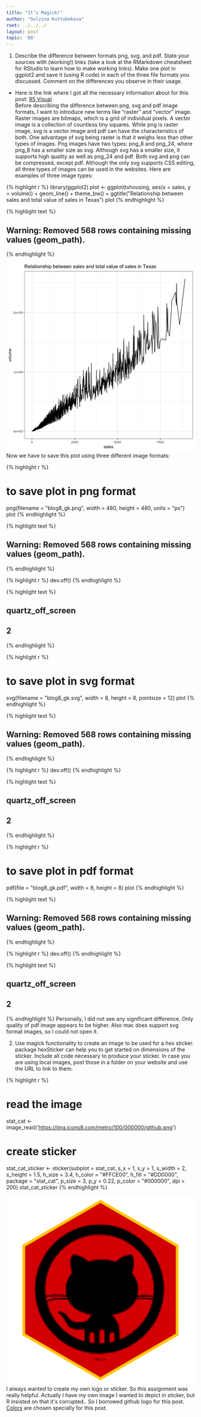 ```yaml
---
title: "It’s Magick!"
author: "Gulzina Kuttubekova"
root: ../../../
layout: post
topic: '08'
---
```


1. Describe the difference between formats png, svg, and pdf. State your sources with (working!) links (take a look at the RMarkdown cheatsheet for RStudio to learn how to make working links). Make one plot in ggplot2 and save it (using R code) in each of the three file formats you discussed. Comment on the differences you observe in their usage.

- Here is the link where I got all the necessary information about for this post: [95 Visual](https://www.95visual.com/blog/svg-pdf-jpg-png-whats-the-difference) <br>
  Before describing the difference between png, svg and pdf image formats, I want to introduce new terms like “raster” and “vector” image. Raster images are bitmaps, which is a grid of individual pixels. A vector image is a collection of countless tiny squares. While png is raster image, svg is a vector image and pdf can have the characteristics of both. One advantage of svg being raster is that it weighs less than other types of images. Png images have two types: png_8 and png_24, where png_8 has a smaller size as svg. Although svg has a smaller size, it supports high quality as well as png_24 and pdf. Both svg and png can be compressed, except pdf. Although the only svg supports CSS editing, all three types of images can be used in the websites.
  Here are examples of three image types:

{% highlight r %}
library(ggplot2)
plot <- ggplot(txhousing, aes(x = sales, y = volume)) + geom_line() + theme_bw() + ggtitle("Relationship between sales and total value of sales in Texas")
plot
{% endhighlight %}



{% highlight text %}
## Warning: Removed 568 rows containing missing values (geom_path).
{% endhighlight %}

![center](./../figure/08/GulzinaKuttubekova/unnamed-chunk-1-1.png)
<br> Now we have to save this plot using three different image formats:

{% highlight r %}
# to save plot in png format
png(filename = "blog8_gk.png", width = 480, height = 480, units = "px")
plot
{% endhighlight %}



{% highlight text %}
## Warning: Removed 568 rows containing missing values (geom_path).
{% endhighlight %}



{% highlight r %}
dev.off()
{% endhighlight %}



{% highlight text %}
## quartz_off_screen 
##                 2
{% endhighlight %}



{% highlight r %}
# to save plot in svg format
svg(filename = "blog8_gk.svg", width = 8, height = 8, pointsize = 12)
plot
{% endhighlight %}



{% highlight text %}
## Warning: Removed 568 rows containing missing values (geom_path).
{% endhighlight %}



{% highlight r %}
dev.off()
{% endhighlight %}



{% highlight text %}
## quartz_off_screen 
##                 2
{% endhighlight %}



{% highlight r %}
# to save plot in pdf format
pdf(file = "blog8_gk.pdf", width = 8, height = 8)
plot
{% endhighlight %}



{% highlight text %}
## Warning: Removed 568 rows containing missing values (geom_path).
{% endhighlight %}



{% highlight r %}
dev.off()
{% endhighlight %}



{% highlight text %}
## quartz_off_screen 
##                 2
{% endhighlight %}
 Personally, I did not see any significant difference. Only quality of pdf image appears to be higher. Also mac does support svg format images, so I could not open it.

2. Use magick functionality to create an image to be used for a hex sticker. package hexSticker can help you to get started on dimensions of the sticker. Include all code necessary to produce your sticker. In case you are using local images, post those in a folder on your website and use the URL to link to them.



{% highlight r %}
# read the image
stat_cat <- image_read('https://img.icons8.com/metro/100/000000/github.png') 

# create sticker 
stat_cat_sticker <- sticker(subplot = stat_cat,
                            s_x = 1,
                            s_y = 1,
                            s_width = 2,
                            s_height = 1.5,
                            h_size = 3.4,
                            h_color = "#FFCE00",
                            h_fill = "#DD0000",  
                            package = "stat_cat",
                            p_size = 3,
                            p_y = 0.22,
                            p_color = "#000000",
                            dpi = 200)
stat_cat_sticker
{% endhighlight %}

![center](./../figure/08/GulzinaKuttubekova/unnamed-chunk-4-1.png)
<br> I always wanted to create my own logo or sticker. So this assignment was really helpful. Actually I have my own image I wanted to depict in sticker, but R insisted on that it's corrupted.. So I borrowed github logo for this post. [Colors](https://www.schemecolor.com/germany-flag-colors.php) are chosen specially for this post.


